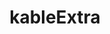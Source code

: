 ---
title: "kableExtra"
CRAN: "https://CRAN.R-project.org/package=PACKAGE"
github: "https://github.com/repospec"
docs: ""
---